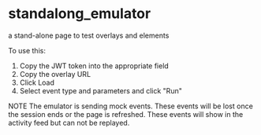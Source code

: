 # standalong_emulator
a stand-alone page to test overlays and elements

To use this:

1. Copy the JWT token into the appropriate field
2. Copy the overlay URL
3. Click Load
4. Select event type and parameters and click "Run"

NOTE
The emulator is sending mock events. These events will be lost once the session ends or the page is refreshed. 
These events will show in the activity feed but can not be replayed. 
